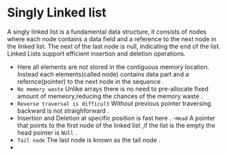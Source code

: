 # Singly Linked list 
A singly linked list is a fundamental data structure, it consists of nodes where each node contains a data field and a reference to the next node in the linked list. The next of the last node is null, indicating the end of the list. Linked Lists support efficient insertion and deletion operations.
- Here all elements are not stored in the contiguous memory location. Instead each elements(called node) contains data part and a refernce(pointer) to the next node in the sequence .
- `No memory waste` Unlike arrays there is no need to pre-allocate fixed amount of memeory,reducing the chances of the memory waste .
- `Reverse traversal is difficult` Without previous pointer traversing backward is not straighforward .
- Insertion and Deletion at specific position is  fast here .
-`Head` A pointer that points to the first node of the linked list ,if the list is the empty the head pointer is `NUll` .
- `Tail node` The last node is known as the tail node .
- 